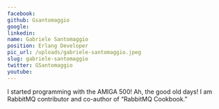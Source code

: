 ```yaml
---
facebook: 
github: Gsantomaggio
google: 
linkedin: 
name: Gabriele Santomaggio
position: Erlang Developer
pic_url: /uploads/gabriele-santomaggio.jpeg
slug: gabriele-santomaggio
twitter: GSantomaggio
youtube: 
---
```

I started programming with the AMIGA 500! Ah, the good old days! 
I am RabbitMQ contributor and co-author of “RabbitMQ Cookbook.”
